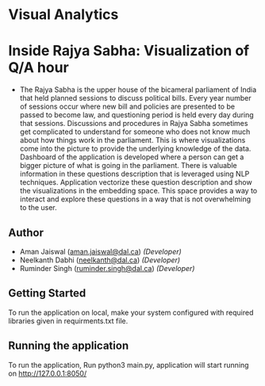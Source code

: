 # Visual Analytics

# Inside Rajya Sabha: Visualization of Q/A hour

* The Rajya Sabha is the upper house of the bicameral parliament of India that held planned sessions to discuss political bills. Every year number of sessions occur where new bill and policies are presented to be passed to become law, and questioning period is held every day during that sessions. Discussions and procedures in Rajya Sabha sometimes get complicated to understand for someone who does not know much about how things work in the parliament. 
  This is where visualizations come into the picture to provide the underlying knowledge of the data. Dashboard of the application is developed where a person can get a bigger picture of what is going in the parliament. There is valuable information in these questions description that is leveraged using NLP techniques. Application vectorize these question description and show the visualizations in the embedding space. This space provides a way to interact and explore these questions in a way that is not overwhelming to the user. 

## Author
* Aman Jaiswal (aman.jaiswal@dal.ca) *(Developer)*
* Neelkanth Dabhi (neelkanth@dal.ca) *(Developer)*
* Ruminder Singh (ruminder.singh@dal.ca) *(Developer)*

## Getting Started
To run the application on local, make your system configured with required libraries given in requirments.txt file.

## Running the application
To run the application, Run python3 main.py, application will start running on http://127.0.0.1:8050/


